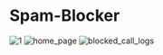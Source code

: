 # Spam-Blocker
![1](https://user-images.githubusercontent.com/73163002/189025291-7121445f-135e-4f87-960e-4c835d171b1d.jpg)
![home_page](https://user-images.githubusercontent.com/73163002/189025395-64efe39c-57a7-494e-b4dd-4ddab046e9d2.jpg)
![blocked_call_logs](https://user-images.githubusercontent.com/73163002/189025410-997a200b-8626-4d92-b142-eb52e3b8cf89.jpg)
